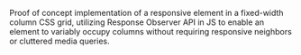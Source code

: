 Proof of concept implementation of a responsive element in a fixed-width column CSS grid, utilizing Response Observer API in JS to enable an element to 
variably occupy columns without requiring responsive neighbors or cluttered media queries. 
